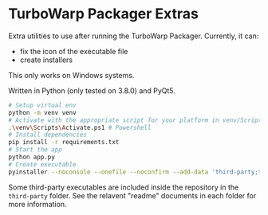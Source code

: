 # TurboWarp Packager Extras

Extra utilities to use after running the TurboWarp Packager. Currently, it can:

 - fix the icon of the executable file
 - create installers

This only works on Windows systems.

Written in Python (only tested on 3.8.0) and PyQt5.

```bash
# Setup virtual env
python -m venv venv
# Activate with the appropriate script for your platform in venv/Scripts, eg.
.\venv\Scripts\Activate.ps1 # Powershell
# Install dependencies
pip install -r requirements.txt
# Start the app
python app.py
# Create executable
pyinstaller --noconsole --onefile --noconfirm --add-data 'third-party;third-party' app.py
```

Some third-party executables are included inside the repository in the `third-party` folder. See the relavent "readme" documents in each folder for more information.
